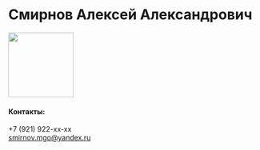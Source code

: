# Смирнов Алексей Александрович

<img src="https://img.hhcdn.ru/photo/629775132.jpeg?t=1704885751&amp;h=4nBjB968L7jWsOGczGUzEQ" width="130" height="130">



#### Контакты:
+7 (921) 922-хх-хх  
smirnov.mgo@yandex.ru

